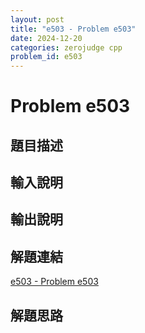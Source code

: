 ```yaml
---
layout: post
title: "e503 - Problem e503"
date: 2024-12-20
categories: zerojudge cpp
problem_id: e503
---
```


# Problem e503

## 題目描述



## 輸入說明



## 輸出說明



## 解題連結

[e503 - Problem e503](https://zerojudge.tw/ShowProblem?problemid=e503)

## 解題思路

